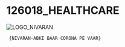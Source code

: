 # 126018_HEALTHCARE
![LOGO_NIVARAN](https://user-images.githubusercontent.com/70050386/91025931-ac71d900-e617-11ea-8fab-6151f3562098.jpeg)

     {NIVARAN-ABKI BAAR CORONA PE VAAR} 
